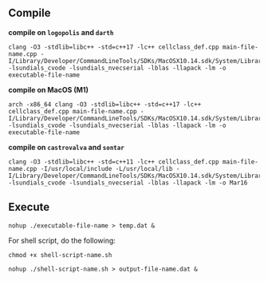 ## Compile

**compile on `logopolis` and `darth`**

```
clang -O3 -stdlib=libc++ -std=c++17 -lc++ cellclass_def.cpp main-file-name.cpp -I/Library/Developer/CommandLineTools/SDKs/MacOSX10.14.sdk/System/Library/Frameworks/Accelerate.framework/Versions/A/Frameworks/vecLib.framework/Versions/A/Headers -lsundials_cvode -lsundials_nvecserial -lblas -llapack -lm -o executable-file-name
```

**compile on MacOS (M1)**

```
arch -x86_64 clang -O3 -stdlib=libc++ -std=c++17 -lc++ cellclass_def.cpp main-file-name.cpp -I/Library/Developer/CommandLineTools/SDKs/MacOSX10.14.sdk/System/Library/Frameworks/Accelerate.framework/Versions/A/Frameworks/vecLib.framework/Versions/A/Headers -lsundials_cvode -lsundials_nvecserial -lblas -llapack -lm -o executable-file-name
```

**compile on `castrovalva` and `sontar`**

```
clang -O3 -stdlib=libc++ -std=c++11 -lc++ cellclass_def.cpp main-file-name.cpp -I/usr/local/include -L/usr/local/lib -I/Library/Developer/CommandLineTools/SDKs/MacOSX10.14.sdk/System/Library/Frameworks/Accelerate.framework/Versions/A/Frameworks/vecLib.framework/Versions/A/Headers -lsundials_cvode -lsundials_nvecserial -lblas -llapack -lm -o Mar16
```

## Execute

```
nohup ./executable-file-name > temp.dat &
```

For shell script, do the following:

```
chmod +x shell-script-name.sh
```

```
nohup ./shell-script-name.sh > output-file-name.dat &
```
